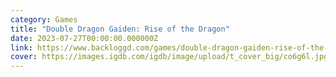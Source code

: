 ```yaml
---
category: Games
title: "Double Dragon Gaiden: Rise of the Dragon"
date: 2023-07-27T00:00:00.000000Z
link: https://www.backloggd.com/games/double-dragon-gaiden-rise-of-the-dragons/
cover: https://images.igdb.com/igdb/image/upload/t_cover_big/co6g6l.jpg
---
```

